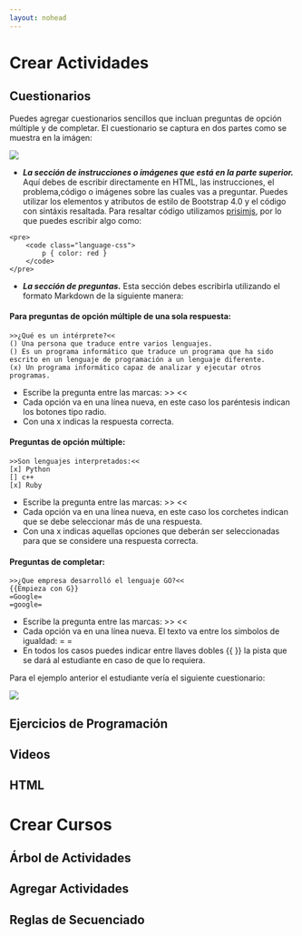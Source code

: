 ```yaml
---
layout: nohead
---
```


# Crear Actividades

## Cuestionarios

Puedes agregar cuestionarios sencillos que incluan preguntas de opción 
múltiple y de completar. El cuestionario se captura en dos partes como
se muestra en la imágen:

![](https://mariosky.github.io/protoboard/assets/QuizEditor.png)

* ***La sección de instrucciones o imágenes que está en la parte superior.*** Aquí
debes de escribir directamente en HTML, las instrucciones, el problema,código 
o imágenes sobre las cuales vas a preguntar. Puedes utilizar los 
elementos y atributos de estilo de Bootstrap 4.0 y el código con sintáxis resaltada.
Para resaltar código utilizamos [prisimjs](http://prismjs.com/), por lo que 
puedes escribir algo como:

```
<pre> 
	<code class="language-css">
		p { color: red }
	</code>
</pre>
```


* ***La sección de preguntas.*** Esta sección debes escribirla utilizando
el formato Markdown de la siguiente manera:

#### Para preguntas de opción múltiple de una sola respuesta:

```
>>¿Qué es un intérprete?<<
() Una persona que traduce entre varios lenguajes.
() Es un programa informático que traduce un programa que ha sido escrito en un lenguaje de programación a un lenguaje diferente.
(x) Un programa informático capaz de analizar y ejecutar otros programas.
```
* Escribe la pregunta entre las marcas: >> <<
* Cada opción va en una línea nueva, en este caso los paréntesis indican 
los botones tipo radio.
* Con una x indicas la respuesta correcta.

#### Preguntas de opción múltiple:
```
>>Son lenguajes interpretados:<<
[x] Python
[] c++
[x] Ruby
```
* Escribe la pregunta entre las marcas: >>  <<
* Cada opción va en una línea nueva, en este caso los corchetes indican 
que se debe seleccionar más de una respuesta. 
* Con una x indicas aquellas opciones que deberán ser seleccionadas para
que se considere una respuesta correcta.

#### Preguntas de completar:
```
>>¿Que empresa desarrolló el lenguaje GO?<<
{{Empieza con G}}
=Google=
=google=
```
* Escribe la pregunta entre las marcas: >>  <<
* Cada opción va en una línea nueva. El texto va entre los simbolos de igualdad: = =  
* En todos los casos puedes indicar entre llaves dobles \{\{ \}\} la pista que se dará al
estudiante en caso de que lo requiera.  

Para el ejemplo anterior el estudiante vería el siguiente cuestionario:

![](https://mariosky.github.io/protoboard/assets/QuizExample.png)


## Ejercicios de Programación

## Videos

## HTML


# Crear Cursos
## Árbol de Actividades
## Agregar Actividades
## Reglas de Secuenciado











